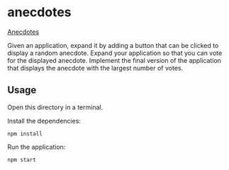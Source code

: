 # anecdotes
[Anecdotes](https://fullstackopen.com/en/part1/a_more_complex_state_debugging_react_apps#exercises-1-6-1-14)

Given an application, expand it by adding a button that can be clicked to display a random anecdote. Expand your application so that you can vote for the displayed anecdote. Implement the final version of the application that displays the anecdote with the largest number of votes.

## Usage
Open this directory in a terminal.

Install the dependencies:

```
npm install
```

Run the application:

```
npm start
```
